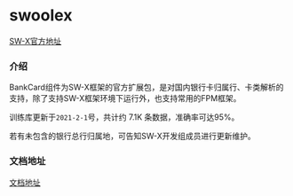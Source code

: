 # swoolex

[SW-X官方地址](https://www.sw-x.cn/ "SW-X官方地址")

### 介绍

BankCard组件为SW-X框架的官方扩展包，是对国内银行卡归属行、卡类解析的支持，除了支持SW-X框架环境下运行外，也支持常用的FPM框架。

训练库更新于`2021-2-1`号，共计约 7.1K 条数据，准确率可达95%。

若有未包含的银行总行归属地，可告知SW-X开发组成员进行更新维护。

### 文档地址

[文档地址](https://www.sw-x.cn/word/bank_card.html "文档地址")